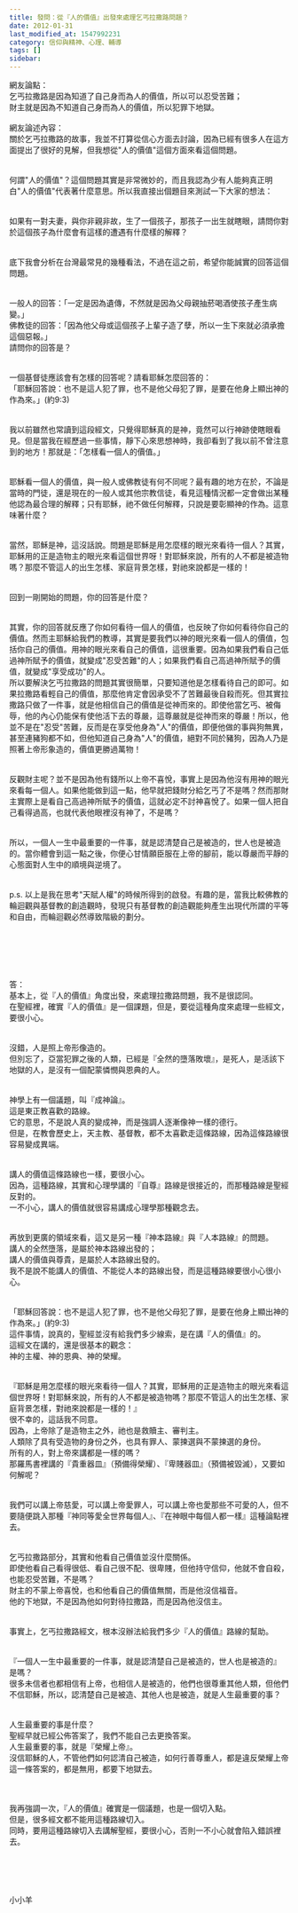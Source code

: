 ```yaml
---
title: 發問：從『人的價值』出發來處理乞丐拉撒路問題？
date: 2012-01-31
last_modified_at: 1547992231
category: 信仰與精神、心理、輔導
tags: []
sidebar: 
---
```


<p>網友論點：<br/>乞丐拉撒路是因為知道了自己身而為人的價值，所以可以忍受苦難；<br/>財主就是因為不知道自己身而為人的價值，所以犯罪下地獄。<br/><!--more--><br/>網友論述內容：<br/>關於乞丐拉撒路的故事，我並不打算從信心方面去討論，因為已經有很多人在這方面提出了很好的見解，但我想從"人的價值"這個方面來看這個問題。<br/><br/><br/>何謂"人的價值"？這個問題其實是非常微妙的，而且我認為少有人能夠真正明白"人的價值"代表著什麼意思。所以我直接出個題目來測試一下大家的想法：<br/><br/><br/>如果有一對夫妻，與你非親非故，生了一個孩子，那孩子一出生就瞎眼，請問你對於這個孩子為什麼會有這樣的遭遇有什麼樣的解釋？<br/><br/><br/>底下我會分析在台灣最常見的幾種看法，不過在這之前，希望你能誠實的回答這個問題。<br/><br/><br/>一般人的回答：「一定是因為遺傳，不然就是因為父母親抽菸喝酒使孩子產生病變。」<br/>佛教徒的回答：「因為他父母或這個孩子上輩子造了孽，所以一生下來就必須承擔這個惡報。」<br/>請問你的回答是？<br/><br/><br/>一個基督徒應該會有怎樣的回答呢？請看耶穌怎麼回答的：<br/>「耶穌回答說：也不是這人犯了罪，也不是他父母犯了罪，是要在他身上顯出神的作為來。」(約9:3)<br/><br/><br/>我以前雖然也常讀到這段經文，只覺得耶穌真的是神，竟然可以行神跡使瞎眼看見。但是當我在經歷過一些事情，靜下心來思想神時，我卻看到了我以前不曾注意到的地方！那就是：「怎樣看一個人的價值。」<br/><br/><br/>耶穌看一個人的價值，與一般人或佛教徒有何不同呢？最有趣的地方在於，不論是當時的門徒，還是現在的一般人或其他宗教信徒，看見這種情況都一定會做出某種他認為最合理的解釋；只有耶穌，祂不做任何解釋，只說是要彰顯神的作為。這意味著什麼？<br/><br/><br/>當然，耶穌是神，這沒話說。問題是耶穌是用怎麼樣的眼光來看待一個人？其實，耶穌用的正是造物主的眼光來看這個世界呀！對耶穌來說，所有的人不都是被造物嗎？那麼不管這人的出生怎樣、家庭背景怎樣，對祂來說都是一樣的！<br/><br/><br/>回到一剛開始的問題，你的回答是什麼？<br/><br/><br/>其實，你的回答就反應了你如何看待一個人的價值，也反映了你如何看待你自己的價值。然而主耶穌給我們的教導，其實是要我們以神的眼光來看一個人的價值，包括你自己的價值。用神的眼光來看自己的價值，這很重要。因為如果我們看自己低過神所賦予的價值，就變成"忍受苦難"的人；如果我們看自己高過神所賦予的價值，就變成"享受成功"的人。<br/>所以要解決乞丐拉撒路的問題其實很簡單，只要知道他是怎樣看待自己的即可。如果拉撒路看輕自己的價值，那麼他肯定會因承受不了苦難最後自殺而死。但其實拉撒路只做了一件事，就是他相信自己的價值是從神而來的。即使他當乞丐、被侮辱，他的內心仍能保有使他活下去的尊嚴，這尊嚴就是從神而來的尊嚴！所以，他並不是在"忍受"苦難，反而是在享受他身為"人"的價值，即便他做的事與狗無異，甚至連豬狗都不如，但他知道自己身為"人"的價值，絕對不同於豬狗，因為人乃是照著上帝形象造的，價值更勝過萬物！<br/><br/><br/>反觀財主呢？並不是因為他有錢所以上帝不喜悅，事實上是因為他沒有用神的眼光來看每一個人。如果他能做到這一點，他早就把錢財分給乞丐了不是嗎？然而那財主實際上是看自己高過神所賦予的價值，這就必定不討神喜悅了。如果一個人把自己看得過高，也就代表他眼裡沒有神了，不是嗎？<br/><br/><br/>所以，一個人一生中最重要的一件事，就是認清楚自己是被造的，世人也是被造的。當你體會到這一點之後，你便心甘情願臣服在上帝的腳前，能以尊嚴而平靜的心態面對人生中的順境與逆境了。<br/><br/><br/>p.s. 以上是我在思考"天賦人權"的時候所得到的啟發。有趣的是，當我比較佛教的輪迴觀與基督教的創造觀時，發現只有基督教的創造觀能夠產生出現代所謂的平等和自由，而輪迴觀必然導致階級的劃分。<br/><br/><br/><br/><br/><br/><br/>答：<br/>基本上，從『人的價值』角度出發，來處理拉撒路問題，我不是很認同。<br/>在聖經裡，確實『人的價值』是一個課題，但是，要從這種角度來處理一些經文，要很小心。<br/><br/> <br/>沒錯，人是照上帝形像造的。<br/>但別忘了，亞當犯罪之後的人類，已經是『全然的墮落敗壞』，是死人，是活該下地獄的人，是沒有一個配蒙憐憫與恩典的人。<br/><br/> <br/>神學上有一個議題，叫『成神論』。<br/>這是東正教喜歡的路線。<br/>它的意思，不是說人真的變成神，而是強調人逐漸像神一樣的德行。<br/>但是，在教會歷史上，天主教、基督教，都不太喜歡走這條路線，因為這條路線很容易變成異端。<br/><br/> <br/>講人的價值這條路線也一樣，要很小心。<br/>因為，這種路線，其實和心理學講的『自尊』路線是很接近的，而那種路線是聖經反對的。<br/>一不小心，講人的價值就很容易講成心理學那種觀念去。<br/> <br/><br/>再放到更廣的領域來看，這又是另一種『神本路線』與『人本路線』的問題。<br/>講人的全然墮落，是屬於神本路線出發的；<br/>講人的價值與尊貴，是屬於人本路線出發的。<br/>我不是說不能講人的價值、不能從人本的路線出發，而是這種路線要很小心很小心。<br/> <br/><br/>「耶穌回答說：也不是這人犯了罪，也不是他父母犯了罪，是要在他身上顯出神的作為來。」(約9:3)<br/>這件事情，說真的，聖經並沒有給我們多少線索，是在講『人的價值』的。<br/>這經文在講的，還是很基本的觀念：<br/>神的主權、神的恩典、神的榮耀。<br/> <br/> <br/>『耶穌是用怎麼樣的眼光來看待一個人？其實，耶穌用的正是造物主的眼光來看這個世界呀！對耶穌來說，所有的人不都是被造物嗎？那麼不管這人的出生怎樣、家庭背景怎樣，對祂來說都是一樣的！』<br/>很不幸的，這話我不同意。<br/>因為，上帝除了是造物主之外，祂也是救贖主、審判主。<br/>人類除了具有受造物的身份之外，也具有罪人、蒙揀選與不蒙揀選的身份。<br/>所有的人，對上帝來講都是一樣的嗎？<br/>那羅馬書裡講的『貴重器皿』（預備得榮耀）、『卑賤器皿』（預備被毀滅），又要如何解呢？<br/><br/> <br/>我們可以講上帝慈愛，可以講上帝愛罪人，可以講上帝也愛那些不可愛的人，但不要隨便跳入那種『神同等愛全世界每個人』、『在神眼中每個人都一樣』這種論點裡去。<br/> <br/> <br/>乞丐拉撒路部分，其實和他看自己價值並沒什麼關係。<br/>即使他看自己看得很低、看自己很不配、很卑賤，但他持守信仰，他就不會自殺，也能忍受苦難，不是嗎？<br/>財主的不蒙上帝喜悅，也和他看自己的價值無關，而是他沒信福音。<br/>他的下地獄，不是因為他如何對待拉撒路，而是因為他沒信主。<br/><br/> <br/>事實上，乞丐拉撒路經文，根本沒辦法給我們多少『人的價值』路線的幫助。<br/> <br/> <br/>『一個人一生中最重要的一件事，就是認清楚自己是被造的，世人也是被造的』<br/>是嗎？<br/>很多未信者也都相信有上帝，也相信人是被造的，他們也很尊重其他人類，但他們不信耶穌，所以，認清楚自己是被造、其他人也是被造，就是人生最重要的事？<br/><br/> <br/>人生最重要的事是什麼？<br/>聖經早就已經公佈答案了，我們不能自己去更換答案。<br/>人生最重要的事，就是『榮耀上帝』。<br/>沒信耶穌的人，不管他們如何認清自己被造，如何行善尊重人，都是違反榮耀上帝這一條答案的，都是無用，都要下地獄去。<br/> <br/> <br/> <br/>我再強調一次，『人的價值』確實是一個議題，也是一個切入點。<br/>但是，很多經文都不能用這種路線切入。<br/>同時，要用這種路線切入去講解聖經，要很小心，否則一不小心就會陷入錯誤裡去。<br/> <br/><br/><br/><br/><br/>小小羊<br/><br/><br/><br/><br/><br/><br/></p>